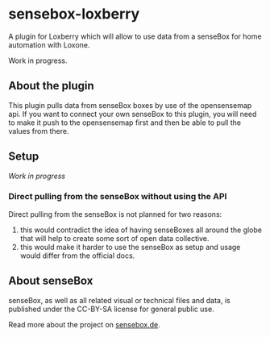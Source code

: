 # sensebox-loxberry
A plugin for Loxberry which will allow to use data from a senseBox for home automation with Loxone.

Work in progress.

## About the plugin

This plugin pulls data from senseBox boxes by use of the opensensemap api. If you want to connect your own
senseBox to this plugin, you will need to make it push to the opensensemap first and then be able
to pull the values from there.

## Setup

*Work in progress*

### Direct pulling from the senseBox without using the API

Direct pulling from the senseBox is not planned for two reasons:

1. this would contradict the idea of having senseBoxes all around the globe that will help to create
some sort of open data collective.
2. this would make it harder to use the senseBox as setup and usage would differ from the official
docs.

## About senseBox

senseBox, as well as all related visual or technical files and data, is published under the CC-BY-SA license
for general public use.

Read more about the project on [sensebox.de](https://sensebox.de/).

